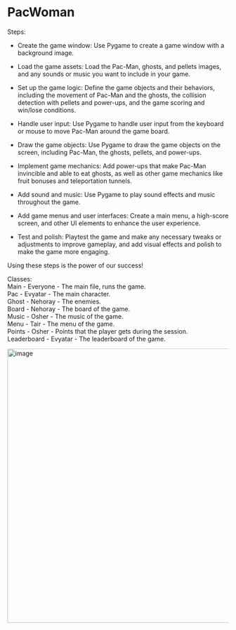 # PacWoman

Steps:
* Create the game window: Use Pygame to create a game window with a background image.

* Load the game assets: Load the Pac-Man, ghosts, and pellets images, and any sounds or music you want to include in your game.

* Set up the game logic: Define the game objects and their behaviors, including the movement of Pac-Man and the ghosts, the collision detection with pellets and power-ups, and the game scoring and win/lose conditions.

* Handle user input: Use Pygame to handle user input from the keyboard or mouse to move Pac-Man around the game board.

* Draw the game objects: Use Pygame to draw the game objects on the screen, including Pac-Man, the ghosts, pellets, and power-ups.

* Implement game mechanics: Add power-ups that make Pac-Man invincible and able to eat ghosts, as well as other game mechanics like fruit bonuses and teleportation tunnels.

* Add sound and music: Use Pygame to play sound effects and music throughout the game.

* Add game menus and user interfaces: Create a main menu, a high-score screen, and other UI elements to enhance the user experience.

* Test and polish: Playtest the game and make any necessary tweaks or adjustments to improve gameplay, and add visual effects and polish to make the game more engaging.

Using these steps is the power of our success!

Classes: <br />
Main - Everyone - The main file, runs the game. <br />
Pac - Evyatar - The main character. <br />
Ghost - Nehoray - The enemies. <br />
Board - Nehoray - The board of the game. <br />
Music - Osher - The music of the game. <br />
Menu - Tair - The menu of the game. <br />
Points - Osher - Points that the player gets during the session. <br />
Leaderboard - Evyatar - The leaderboard of the game. <br />

<img width="623" alt="image" src="https://user-images.githubusercontent.com/91248841/220422680-153e5d4e-d3e2-4e2f-a9a4-4727dd98ec7c.png">

